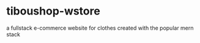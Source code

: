 # tiboushop-wstore
 a fullstack  e-commerce website for clothes created with the popular mern stack
